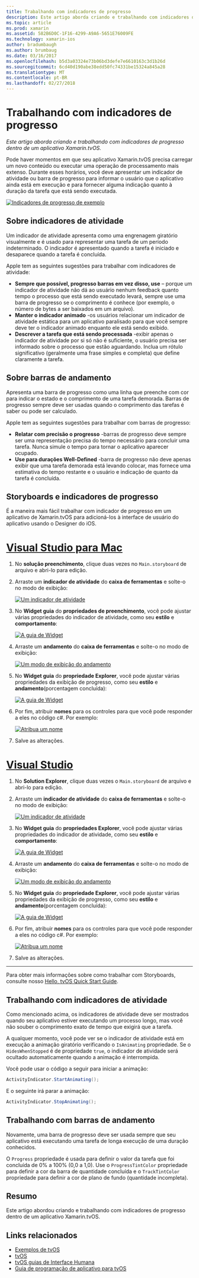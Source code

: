 ```yaml
---
title: Trabalhando com indicadores de progresso
description: Este artigo aborda criando e trabalhando com indicadores de progresso dentro de um aplicativo Xamarin.tvOS.
ms.topic: article
ms.prod: xamarin
ms.assetid: 582B6D0C-1F16-4299-A9A6-5651E76009FE
ms.technology: xamarin-ios
author: bradumbaugh
ms.author: brumbaug
ms.date: 03/16/2017
ms.openlocfilehash: b5d3a03324e73b06bd3defe7e6610163c3d1b26d
ms.sourcegitcommit: 6cd40d190abe38edd50fc74331be15324a845a28
ms.translationtype: MT
ms.contentlocale: pt-BR
ms.lasthandoff: 02/27/2018
---
```

# <a name="working-with-progress-indicators"></a>Trabalhando com indicadores de progresso

_Este artigo aborda criando e trabalhando com indicadores de progresso dentro de um aplicativo Xamarin.tvOS._


Pode haver momentos em que seu aplicativo Xamarin.tvOS precisa carregar um novo conteúdo ou executar uma operação de processamento mais extenso. Durante esses horários, você deve apresentar um indicador de atividade ou barra de progresso para informar o usuário que o aplicativo ainda está em execução e para fornecer alguma indicação quanto à duração da tarefa que está sendo executada.

[ ![](progress-indicators-images/intro01.png "Indicadores de progresso de exemplo")](progress-indicators-images/intro01.png)

<a name="About-Activity-Indicators" />

## <a name="about-activity-indicators"></a>Sobre indicadores de atividade

Um indicador de atividade apresenta como uma engrenagem giratório visualmente e é usado para representar uma tarefa de um período indeterminado. O indicador é apresentado quando a tarefa é iniciado e desaparece quando a tarefa é concluída.

Apple tem as seguintes sugestões para trabalhar com indicadores de atividade:

- **Sempre que possível, progresso barras em vez disso, use** – porque um indicador de atividade não dá ao usuário nenhum feedback quanto tempo o processo que está sendo executado levará, sempre use uma barra de progresso se o comprimento é conhece (por exemplo, o número de bytes a ser baixados em um arquivo).
- **Manter o indicador animado** -os usuários relacionar um indicador de atividade estática para um aplicativo paralisado para que você sempre deve ter o indicador animado enquanto ele está sendo exibido.
- **Descrever a tarefa que está sendo processada** -exibir apenas o indicador de atividade por si só não é suficiente, o usuário precisa ser informado sobre o processo que estão aguardando. Inclua um rótulo significativo (geralmente uma frase simples e completa) que define claramente a tarefa.

<a name="Summary" />

## <a name="about-progress-bars"></a>Sobre barras de andamento

Apresenta uma barra de progresso como uma linha que preenche com cor para indicar o estado e o comprimento de uma tarefa demorada. Barras de progresso sempre deve ser usadas quando o comprimento das tarefas é saber ou pode ser calculado.

Apple tem as seguintes sugestões para trabalhar com barras de progresso:

- **Relatar com precisão o progresso** -barras de progresso deve sempre ser uma representação precisa do tempo necessário para concluir uma tarefa. Nunca simule o tempo para tornar o aplicativo aparecer ocupado.
- **Use para durações Well-Defined** -barra de progresso não deve apenas exibir que uma tarefa demorada está levando colocar, mas fornece uma estimativa do tempo restante e o usuário e indicação de quanto da tarefa é concluída.

<a name="Progress-Indicators-and-Storyboards" />

## <a name="progress-indicators-and-storyboards"></a>Storyboards e indicadores de progresso

É a maneira mais fácil trabalhar com indicador de progresso em um aplicativo de Xamarin.tvOS para adicioná-los à interface de usuário do aplicativo usando o Designer do iOS.

# <a name="visual-studio-for-mactabvsmac"></a>[Visual Studio para Mac](#tab/vsmac)
    
1. No **solução preenchimento**, clique duas vezes no `Main.storyboard` de arquivo e abri-lo para edição.
1. Arraste um **indicador de atividade** do **caixa de ferramentas** e solte-o no modo de exibição: 

    [ ![](progress-indicators-images/activity01.png "Um indicador de atividade")](progress-indicators-images/activity01.png)
1. No **Widget guia** do **propriedades de preenchimento**, você pode ajustar várias propriedades do indicador de atividade, como seu **estilo** e **comportamento**: 

    [ ![](progress-indicators-images/activity02.png "A guia de Widget ")](progress-indicators-images/activity02.png)
1. Arraste um **andamento** do **caixa de ferramentas** e solte-o no modo de exibição: 

    [ ![](progress-indicators-images/activity03.png "Um modo de exibição do andamento")](progress-indicators-images/activity03.png)
1. No **Widget guia** do **propriedade Explorer**, você pode ajustar várias propriedades da exibição de progresso, como seu **estilo** e **andamento**(porcentagem concluída): 

    [ ![](progress-indicators-images/activity04.png "A guia de Widget")](progress-indicators-images/activity04.png)
1. Por fim, atribuir **nomes** para os controles para que você pode responder a eles no código c#. Por exemplo: 

    [ ![](progress-indicators-images/activity05.png "Atribua um nome")](progress-indicators-images/activity05.png)
1. Salve as alterações.

# <a name="visual-studiotabvswin"></a>[Visual Studio](#tab/vswin)
    
1. No **Solution Explorer**, clique duas vezes o `Main.storyboard` de arquivo e abri-lo para edição.
1. Arraste um **indicador de atividade** do **caixa de ferramentas** e solte-o no modo de exibição: 

    [ ![](progress-indicators-images/activity01-vs.png "Um indicador de atividade")](progress-indicators-images/activity01-vs.png)
1. No **Widget guia** do **propriedades Explorer**, você pode ajustar várias propriedades do indicador de atividade, como seu **estilo** e **comportamento**: 

    [ ![](progress-indicators-images/activity02-vs.png "A guia de Widget")](progress-indicators-images/activity02-vs.png)
1. Arraste um **andamento** do **caixa de ferramentas** e solte-o no modo de exibição: 

    [ ![](progress-indicators-images/activity03-vs.png "Um modo de exibição do andamento")](progress-indicators-images/activity03-vs.png)
1. No **Widget guia** do **propriedade Explorer**, você pode ajustar várias propriedades da exibição de progresso, como seu **estilo** e **andamento**(porcentagem concluída): 

    [ ![](progress-indicators-images/activity04-vs.png "A guia de Widget")](progress-indicators-images/activity04-vs.png)
1. Por fim, atribuir **nomes** para os controles para que você pode responder a eles no código c#. Por exemplo: 

    [ ![](progress-indicators-images/activity05-vs.png "Atribua um nome")](progress-indicators-images/activity05-vs.png)
1. Salve as alterações.

-----

Para obter mais informações sobre como trabalhar com Storyboards, consulte nosso [Hello, tvOS Quick Start Guide](~/ios/tvos/get-started/hello-tvos.md). 

<a name="Working-with-Activity-Indicators" />

## <a name="working-with-activity-indicators"></a>Trabalhando com indicadores de atividade

Como mencionado acima, os indicadores de atividade deve ser mostrados quando seu aplicativo estiver executando um processo longo, mas você não souber o comprimento exato de tempo que exigirá que a tarefa.

A qualquer momento, você pode ver se o indicador de atividade está em execução a animação giratório verificando o `IsAnimating` propriedade. Se o `HidesWhenStopped` é de propriedade `true`, o indicador de atividade será ocultado automaticamente quando a animação é interrompida.

Você pode usar o código a seguir para iniciar a animação: 

```csharp
ActivityIndicator.StartAnimating();
```

E o seguinte irá parar a animação:

```csharp
ActivityIndicator.StopAnimating();
```

<a name="Working-with-Progress-Bars" />

## <a name="working-with-progress-bars"></a>Trabalhando com barras de andamento

Novamente, uma barra de progresso deve ser usada sempre que seu aplicativo está executando uma tarefa de longa execução de uma duração conhecidos. 

O `Progress` propriedade é usada para definir o valor da tarefa que foi concluída de 0% a 100% (0,0 a 1,0). Use o `ProgressTintColor` propriedade para definir a cor da barra de quantidade concluída e o `TrackTintColor` propriedade para definir a cor de plano de fundo (quantidade incompleta).

<a name="Summary" />

## <a name="summary"></a>Resumo

Este artigo abordou criando e trabalhando com indicadores de progresso dentro de um aplicativo Xamarin.tvOS.



## <a name="related-links"></a>Links relacionados

- [Exemplos de tvOS](https://developer.xamarin.com/samples/tvos/all/)
- [tvOS](https://developer.apple.com/tvos/)
- [tvOS guias de Interface Humana](https://developer.apple.com/tvos/human-interface-guidelines/)
- [Guia de programação de aplicativo para tvOS](https://developer.apple.com/library/prerelease/tvos/documentation/General/Conceptual/AppleTV_PG/)
